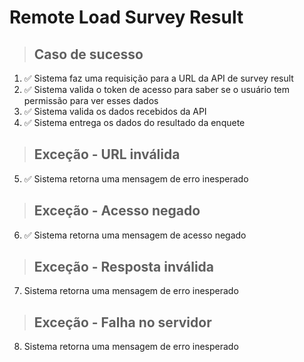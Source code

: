 # Remote Load Survey Result

> ## Caso de sucesso
1. ✅ Sistema faz uma requisição para a URL da API de survey result
2. ✅ Sistema valida o token de acesso para saber se o usuário tem permissão para ver esses dados
3. ✅ Sistema valida os dados recebidos da API
4. ✅ Sistema entrega os dados do resultado da enquete

> ## Exceção - URL inválida
5. ✅ Sistema retorna uma mensagem de erro inesperado

> ## Exceção - Acesso negado
6. ✅ Sistema retorna uma mensagem de acesso negado

> ## Exceção - Resposta inválida
7. Sistema retorna uma mensagem de erro inesperado

> ## Exceção - Falha no servidor
8. Sistema retorna uma mensagem de erro inesperado